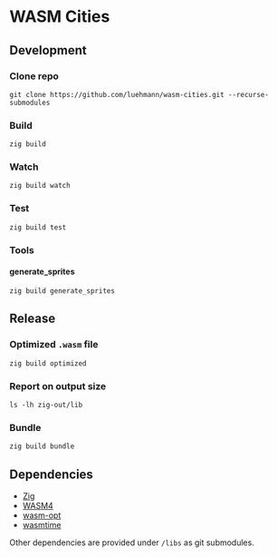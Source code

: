 # WASM Cities

## Development

### Clone repo

```
git clone https://github.com/luehmann/wasm-cities.git --recurse-submodules
```

### Build

```
zig build
```

### Watch

```
zig build watch
```

### Test

```
zig build test
```

### Tools

#### generate_sprites

```
zig build generate_sprites
```

## Release

### Optimized `.wasm` file

```
zig build optimized
```

### Report on output size

```
ls -lh zig-out/lib
```

### Bundle

```
zig build bundle
```

## Dependencies

- [Zig](https://ziglang.org/)
- [WASM4](https://wasm4.org/)
- [wasm-opt](https://github.com/WebAssembly/binaryen)
- [wasmtime](https://wasmtime.dev/)

Other dependencies are provided under `/libs` as git submodules.

